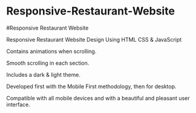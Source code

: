 # Responsive-Restaurant-Website

#Responsive Restaurant Website

Responsive Restaurant Website Design Using HTML CSS & JavaScript

Contains animations when scrolling.

Smooth scrolling in each section.

Includes a dark & light theme.

Developed first with the Mobile First methodology, then for desktop.

Compatible with all mobile devices and with a beautiful and pleasant user interface.
